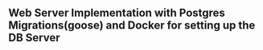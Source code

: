 ## Web Server Implementation with Postgres Migrations(goose) and Docker for setting up the DB Server
